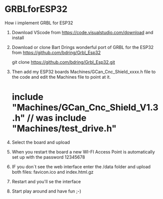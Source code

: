 # GRBLforESP32
How i implement GRBL for ESP32

1. Download VScode from https://code.visualstudio.com/download and install

2. Download or clone Bart Drings wonderful port of GRBL for the ESP32 from https://github.com/bdring/Grbl_Esp32
   
   git clone https://github.com/bdring/Grbl_Esp32.git

4. Then add my ESP32 boards Machines/GCan_Cnc_Shield_xxxx.h file to the code and edit the Machines file to point at it.
   #  include "Machines/GCan_Cnc_Shield_V1.3.h" // was  include "Machines/test_drive.h"

5. Select the board and upload

6. When you restart the board a new WI-FI Access Point is automatically set up with the password 12345678

7. IF you don´t see the web interface enter the /data folder and upload both files: favicon.ico and index.html.gz

8. Restart and you'll se the interface

9. Start play around and have fun ;-)

